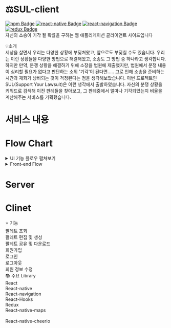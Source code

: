 # ⚖️SUL-client
[![npm Badge](https://img.shields.io/badge/npm-6.14.6-orange)](https://docs.npmjs.com/cli/version)
[![react-native Badge](https://img.shields.io/badge/react--native-0.63.1-blue)](https://reactnative.dev/versions)
[![react-navigation Badge](https://img.shields.io/badge/react--navigation-5.7.1-blueviolet)](https://reactnavigation.org/docs/getting-started)
[![redux Badge](https://img.shields.io/badge/redux-4.0.5-brightgreen)](https://github.com/reduxjs/redux)
<br/>
자신의 소송이 기각 될 확률을 구하는 웹 애플리케이션 클라이언트 사이드입니다

💡소개<br />
세상을 살면서 우리는 다양한 상황에 부딪쳐왔고, 앞으로도 부딪칠 수도 있습니다.
우리는 이런 상황들을 다양한 방법으로 해결해왔고, 소송도 그 방법 중 하나라고 생각합니다.
하지만 만약, 분쟁 상황을 해결하기 위해 소장을 법원에 제출했지만,
법원에서 분쟁 내용이 심리할 필요가 없다고 판단하는 소위 '기각'이 된다면.....
그로 인해 소송을 준비하는 시간과 재화가 낭비되는 것이 걱정된다는 점을 생각해보았습니다.
이번 프로젝트인 SUL(Support Your Lawsuit)은 이런 생각에서 출발하였습니다.
자신의 분쟁 상황을 키워드로 검색해 이전 판례들을 찾아보고, 그 판례중에서 얼마나 기각되었는지 비율을 계산해주는 서비스를 기획했습니다.

# 서비스 내용

# Flow Chart
<details>
<summary>UI 기능 플로우 펼쳐보기</summary>
<img width="551" alt="work" src="https://user-images.githubusercontent.com/53177533/89711843-caa8c980-d9c7-11ea-86eb-dc965e54abab.png">
</details>
<details>
<summary>Front-end Flow</summary>
<img width="551" alt="work" src="https://user-images.githubusercontent.com/53177533/89712046-3fc8ce80-d9c9-11ea-9f66-3ce52e355482.png">
</details>

# Server

# Clinet
⭐ 기능<br />
팔레트 조회<br />
팔레트 편집 및 생성<br />
팔레트 공유 및 다운로드<br />
회원가입<br />
로그인<br />
로그아웃<br />
회원 정보 수정<br />
📚 주요 Library<br />
React<br />
React-native<br />
React-navigation<br />
React-Hooks<br />
Redux<br />
React-native-maps<br /><br />
React-native-cheerio<br />

